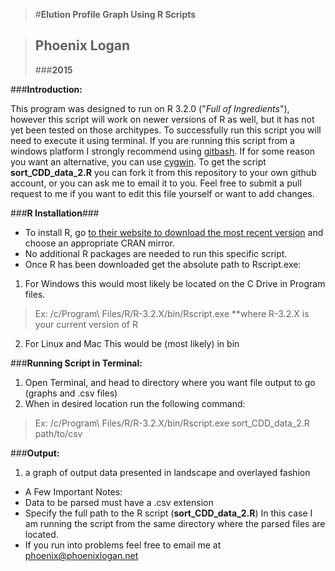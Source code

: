 
>#**Elution Profile Graph Using R Scripts** 
   
>## **Phoenix Logan**
>###**2015**
   



###**Introduction:**  

This program was designed to run on R 3.2.0 ("_Full of Ingredients_"), however this script will work on newer versions of R as well, but it has not yet been tested on those architypes.
To successfully run this script you will need to execute it using terminal. If you are running this script from a windows platform I strongly recommend using [gitbash](https://git-for-windows.github.io/). If for some reason you want an alternative, you can use [cygwin](https://www.cygwin.com/). 
To get the script **sort_CDD_data_2.R** you can fork it from this repository to your own github account, or you can ask me to email it to you. Feel free to submit a pull request to me if you want to edit this file yourself or want to add changes.

###**R Installation**###
* To install R, go [to their website to download the most recent version](https://cran.r-project.org/mirrors.html) and choose an appropriate CRAN mirror.
* No additional R packages are needed to run this specific script.
* Once R has been downloaded get the absolute path to Rscript.exe:
 1. For Windows this would most likely be located on the C Drive in Program files. 
  >Ex:  /c/Program\ Files/R/R-3.2.X/bin/Rscript.exe
 **where R-3.2.X is your current version of R
 2. For Linux and Mac This would be (most likely) in bin 

###**Running Script in Terminal:**
1. Open Terminal, and head to directory where you want file output to go (graphs and .csv files)
2.  When in desired location run the following command:
>Ex: /c/Program\ Files/R/R-3.2.X/bin/Rscript.exe sort_CDD_data_2.R path/to/csv
 
###**Output:**
1. a graph of output data presented in landscape and overlayed fashion

 * A Few Important Notes:
  * Data to be parsed must have a .csv extension
  * Specify the full path to the R script (**sort_CDD_data_2.R**) In this case I am running the script from the same directory where the parsed files are located.
  * If you run into problems feel free to email me at phoenix@phoenixlogan.net
